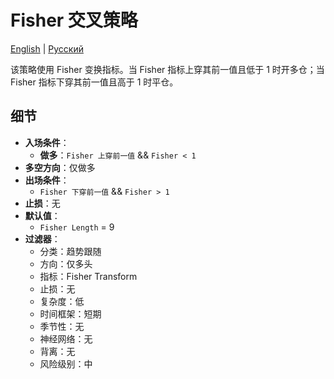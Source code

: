 # Fisher 交叉策略
[English](README.md) | [Русский](README_ru.md)

该策略使用 Fisher 变换指标。当 Fisher 指标上穿其前一值且低于 1 时开多仓；当 Fisher 指标下穿其前一值且高于 1 时平仓。

## 细节

- **入场条件**：
  - **做多**：`Fisher 上穿前一值` && `Fisher < 1`
- **多空方向**：仅做多
- **出场条件**：
  - `Fisher 下穿前一值` && `Fisher > 1`
- **止损**：无
- **默认值**：
  - `Fisher Length` = 9
- **过滤器**：
  - 分类：趋势跟随
  - 方向：仅多头
  - 指标：Fisher Transform
  - 止损：无
  - 复杂度：低
  - 时间框架：短期
  - 季节性：无
  - 神经网络：无
  - 背离：无
  - 风险级别：中
